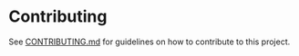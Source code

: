 # Contributing

See [CONTRIBUTING.md](../../CONTRIBUTING.md) for guidelines on how to contribute to this project.
